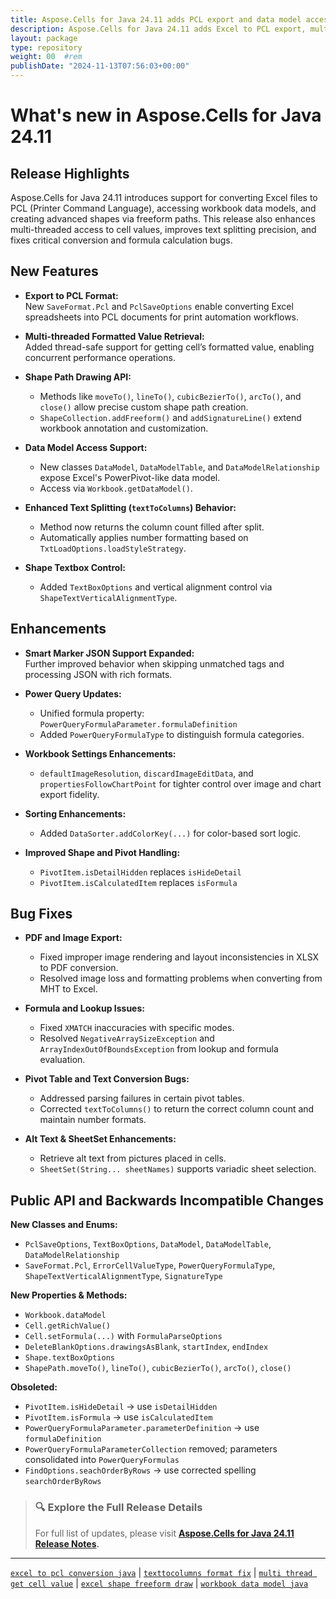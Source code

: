 ```yaml
---
title: Aspose.Cells for Java 24.11 adds PCL export and data model access
description: Aspose.Cells for Java 24.11 adds Excel to PCL export, multi-threaded cell value formatting, shape drawing APIs, and fixes PDF, MHT, Pivot, and formula errors.
layout: package
type: repository
weight: 00	#rem
publishDate: "2024-11-13T07:56:03+00:00"
---
```


# What's new in Aspose.Cells for Java 24.11

## Release Highlights

Aspose.Cells for Java 24.11 introduces support for converting Excel files to PCL (Printer Command Language), accessing workbook data models, and creating advanced shapes via freeform paths. This release also enhances multi-threaded access to cell values, improves text splitting precision, and fixes critical conversion and formula calculation bugs.

## New Features

- **Export to PCL Format:**  
  New `SaveFormat.Pcl` and `PclSaveOptions` enable converting Excel spreadsheets into PCL documents for print automation workflows.

- **Multi-threaded Formatted Value Retrieval:**  
  Added thread-safe support for getting cell’s formatted value, enabling concurrent performance operations.

- **Shape Path Drawing API:**
  - Methods like `moveTo()`, `lineTo()`, `cubicBezierTo()`, `arcTo()`, and `close()` allow precise custom shape path creation.
  - `ShapeCollection.addFreeform()` and `addSignatureLine()` extend workbook annotation and customization.

- **Data Model Access Support:**
  - New classes `DataModel`, `DataModelTable`, and `DataModelRelationship` expose Excel's PowerPivot-like data model.
  - Access via `Workbook.getDataModel()`.

- **Enhanced Text Splitting (`textToColumns`) Behavior:**
  - Method now returns the column count filled after split.
  - Automatically applies number formatting based on `TxtLoadOptions.loadStyleStrategy`.

- **Shape Textbox Control:**
  - Added `TextBoxOptions` and vertical alignment control via `ShapeTextVerticalAlignmentType`.

## Enhancements

- **Smart Marker JSON Support Expanded:**  
  Further improved behavior when skipping unmatched tags and processing JSON with rich formats.

- **Power Query Updates:**
  - Unified formula property: `PowerQueryFormulaParameter.formulaDefinition`
  - Added `PowerQueryFormulaType` to distinguish formula categories.

- **Workbook Settings Enhancements:**
  - `defaultImageResolution`, `discardImageEditData`, and `propertiesFollowChartPoint` for tighter control over image and chart export fidelity.

- **Sorting Enhancements:**  
  - Added `DataSorter.addColorKey(...)` for color-based sort logic.

- **Improved Shape and Pivot Handling:**
  - `PivotItem.isDetailHidden` replaces `isHideDetail`
  - `PivotItem.isCalculatedItem` replaces `isFormula`

## Bug Fixes

- **PDF and Image Export:**
  - Fixed improper image rendering and layout inconsistencies in XLSX to PDF conversion.
  - Resolved image loss and formatting problems when converting from MHT to Excel.

- **Formula and Lookup Issues:**
  - Fixed `XMATCH` inaccuracies with specific modes.
  - Resolved `NegativeArraySizeException` and `ArrayIndexOutOfBoundsException` from lookup and formula evaluation.

- **Pivot Table and Text Conversion Bugs:**
  - Addressed parsing failures in certain pivot tables.
  - Corrected `textToColumns()` to return the correct column count and maintain number formats.

- **Alt Text & SheetSet Enhancements:**
  - Retrieve alt text from pictures placed in cells.
  - `SheetSet(String... sheetNames)` supports variadic sheet selection.

## Public API and Backwards Incompatible Changes

**New Classes and Enums:**
- `PclSaveOptions`, `TextBoxOptions`, `DataModel`, `DataModelTable`, `DataModelRelationship`
- `SaveFormat.Pcl`, `ErrorCellValueType`, `PowerQueryFormulaType`, `ShapeTextVerticalAlignmentType`, `SignatureType`

**New Properties & Methods:**
- `Workbook.dataModel`
- `Cell.getRichValue()`
- `Cell.setFormula(...)` with `FormulaParseOptions`
- `DeleteBlankOptions.drawingsAsBlank`, `startIndex`, `endIndex`
- `Shape.textBoxOptions`
- `ShapePath.moveTo()`, `lineTo()`, `cubicBezierTo()`, `arcTo()`, `close()`

**Obsoleted:**
- `PivotItem.isHideDetail` → use `isDetailHidden`
- `PivotItem.isFormula` → use `isCalculatedItem`
- `PowerQueryFormulaParameter.parameterDefinition` → use `formulaDefinition`
- `PowerQueryFormulaParameterCollection` removed; parameters consolidated into `PowerQueryFormulas`
- `FindOptions.seachOrderByRows` → use corrected spelling `searchOrderByRows`

> ### 🔍 Explore the Full Release Details
>
> For full list of updates, please visit **[Aspose.Cells for Java 24.11 Release Notes](https://releases.aspose.com/cells/java/release-notes/2024/aspose-cells-for-java-24-11-release-notes/).**

---

[`excel to pcl conversion java`](https://search.aspose.com/q/excel-to-pcl-conversion-java.html) | [`texttocolumns format fix`](https://search.aspose.com/q/texttocolumns-format-fix.html) | [`multi thread get cell value`](https://search.aspose.com/q/multi-thread-get-cell-value.html) | [`excel shape freeform draw`](https://search.aspose.com/q/excel-shape-freeform-draw.html) | [`workbook data model java`](https://search.aspose.com/q/workbook-data-model-java.html)
